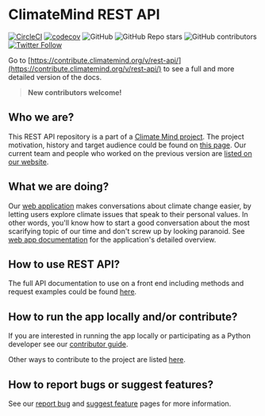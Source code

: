 # ClimateMind REST API

[![CircleCI](https://circleci.com/gh/ClimateMind/climatemind-backend/tree/develop.svg?style=shield)](https://app.circleci.com/pipelines/github/ClimateMind/climatemind-backend?branch=develop) [![codecov](https://codecov.io/gh/ClimateMind/climatemind-backend/branch/develop/graph/badge.svg?token=6OBPBQ6OBP)](https://codecov.io/gh/ClimateMind/climatemind-backend) ![GitHub](https://img.shields.io/github/license/ClimateMind/climatemind-backend) ![GitHub Repo stars](https://img.shields.io/github/stars/ClimateMind/climatemind-backend?style=social) ![GitHub contributors](https://img.shields.io/github/contributors/ClimateMind/climatemind-backend?style=social) [![Twitter Follow](https://img.shields.io/twitter/follow/Climate\_Mind?style=social)](https://twitter.com/intent/user?screen\_name=Climate\_Mind)

Go to [https://contribute.climatemind.org/v/rest-api/](https://contribute.climatemind.org/v/rest-api/) to see a full and more detailed version of the docs.

> **New contributors welcome!**

## Who we are?

This REST API repository is a part of a [Climate Mind project](https://climatemind.org/). The project motivation, history and target audience could be found on [this page](https://contribute.climatemind.org/v/about-the-project/). Our current team and people who worked on the previous version are [listed on our website](https://climatemind.org/#team).

## What we are doing?

Our [web application](https://app-frontend-prod-001.azurewebsites.net/) makes conversations about climate change easier, by letting users explore climate issues that speak to their personal values. In other words, you'll know how to start a good conversation about the most scarifying topic of our time and don't screw up by looking paranoid. See [web app documentation](https://docs.climatemind.org/) for the application's detailed overview.

## How to use REST API?

The full API documentation to use on a front end including methods and request examples could be found [here](https://climatemind.stoplight.io/docs/climatemind-backend/).

## How to run the app locally and/or contribute?

If you are interested in running the app locally or participating as a Python developer see our [contributor guide](docs/contribute-as-a-python-dev/).

Other ways to contribute to the project are listed [here](https://contribute.climatemind.org/v/how-to-contribute).

## How to report bugs or suggest features?

See our [report bug](docs/contribute-as-a-python-dev/report-bug.md) and [suggest feature](docs/contribute-as-a-python-dev/suggest-feature.md) pages for more information.
